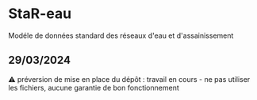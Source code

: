 # StaR-eau

Modéle de données standard des réseaux d'eau et d'assainissement

## 29/03/2024
:warning: préversion de mise en place du dépôt : travail en cours - ne pas utiliser les fichiers, aucune garantie de bon fonctionnement
